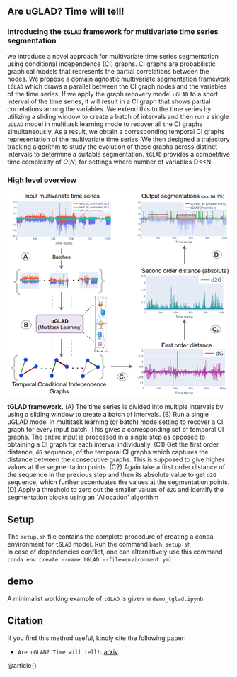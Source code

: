 ## Are uGLAD? Time will tell!  
### Introducing the `tGLAD` framework for multivariate time series segmentation  

we introduce a novel approach for multivariate time series segmentation using conditional independence (CI) graphs. CI graphs are probabilistic graphical models that represents the partial correlations between the nodes. We propose a domain agnostic multivariate segmentation framework `tGLAD` which draws a parallel between the CI graph nodes and the variables of the time series. If we apply the graph recovery model `uGLAD` to a short interval of the time series, it will result in a CI graph that shows partial correlations among the variables. We extend this to the time series by utilizing a sliding window to create a batch of intervals and then run a single `uGLAD` model in multitask learning mode to recover all the CI graphs simultaneously. As a result, we obtain a corresponding temporal CI graphs representation of the multivariate time series. We then designed a trajectory tracking algorithm to study the evolution of these graphs across distinct intervals to determine a suitable segmentation. `tGLAD` provides a competitive time complexity of $O(N)$ for settings where number of variables D<<N. 
 
### High level overview  
<p align="center">
<img src="images/tGLAD-flow.png" width="600" title="tGLAD framework for multivariate time series segmentation" />   
</p>  

**tGLAD framework.** (A) The time series is divided into multiple intervals
by using a sliding window to create a batch of intervals. (B) Run a single
uGLAD model in multitask learning (or batch) mode setting to recover a CI graph
for every input batch. This gives a corresponding set of temporal CI graphs. The
entire input is processed in a single step as opposed to obtaining a CI graph
for each interval individually. (C1) Get the first order distance, `dG` sequence, of
the temporal CI graphs which captures the distance between the consecutive
graphs. This is supposed to give higher values at the segmentation points. (C2)
Again take a first order distance of the sequence in the previous step and then
its absolute value to get `d2G` sequence, which further accentuates the values at
the segmentation points. (D) Apply a threshold to zero out the smaller values of
`d2G` and identify the segmentation blocks using an `Allocation' algorithm

## Setup  
The `setup.sh` file contains the complete procedure of creating a conda environment for `tGLAD` model. Run the command `bash setup.sh`    
In case of dependencies conflict, one can alternatively use this command `conda env create --name tGLAD --file=environment.yml`.  

## demo     
A minimalist working example of `tGLAD` is given in `demo_tglad.ipynb`.

## Citation
If you find this method useful, kindly cite the following paper:
- `Are uGLAD? Time will tell!`: [arxiv](<link>)  

@article{}


